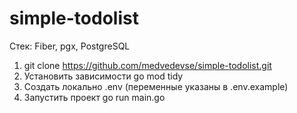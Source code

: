 # simple-todolist
Стек: Fiber, pgx, PostgreSQL
1. git clone https://github.com/medvedevse/simple-todolist.git
2. Установить зависимости go mod tidy
3. Создать локально .env (переменные указаны в .env.example)
4. Запустить проект go run main.go
